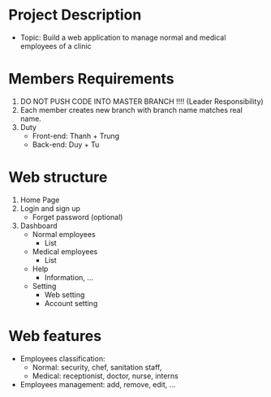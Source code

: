 Project Description
=====================================================
- Topic: Build a web application to manage normal and medical employees of a clinic

Members Requirements
=======================

1. DO NOT PUSH CODE INTO MASTER BRANCH !!!! (Leader Responsibility)
2. Each member creates new branch with branch name matches real name.
3. Duty
    * Front-end: Thanh + Trung
    * Back-end: Duy + Tu

Web structure
=======================

1. Home Page
2. Login and sign up
    * Forget password (optional)
3. Dashboard
    * Normal employees
        * List
    * Medical employees
        * List
    * Help
        * Information, ...
    * Setting
        * Web setting
        * Account setting

Web features
=======================
- Employees classification:
   * Normal: security, chef, sanitation staff,
   * Medical: receptionist, doctor, nurse, interns
- Employees management: add, remove, edit, ...

